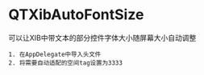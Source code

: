 # QTXibAutoFontSize
可以让XIB中带文本的部分控件字体大小随屏幕大小自动调整

    1. 在AppDelegate中导入头文件
    2. 将需要自动适配的空间tag设置为3333
    
    

